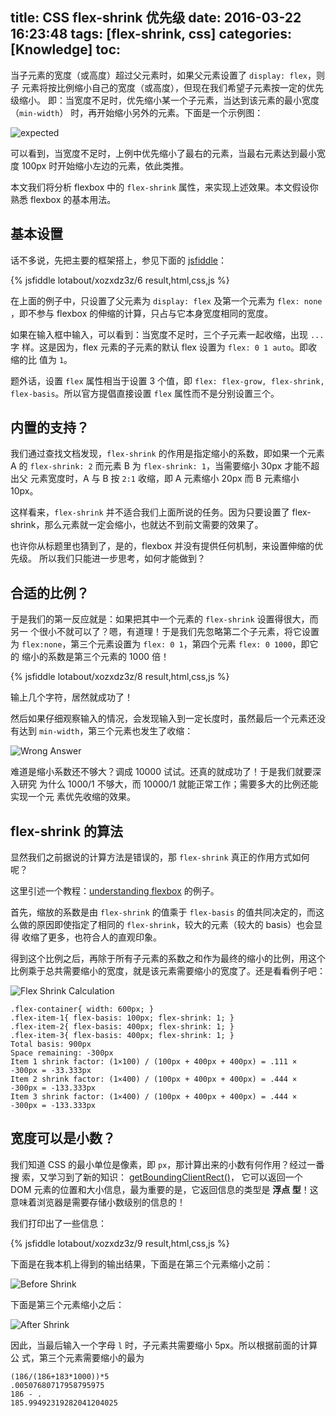 title: CSS flex-shrink 优先级
date: 2016-03-22 16:23:48
tags: [flex-shrink, css]
categories: [Knowledge]
toc:
---

当子元素的宽度（或高度）超过父元素时，如果父元素设置了 `display: flex`，则子
元素将按比例缩小自己的宽度（或高度），但现在我们希望子元素按一定的优先级缩小。
即：当宽度不足时，优先缩小某一个子元素，当达到该元素的最小宽度（`min-width`）
时，再开始缩小另外的元素。下面是一个示例图：

![expected](expected.gif)

可以看到，当宽度不足时，上例中优先缩小了最右的元素，当最右元素达到最小宽度
100px 时开始缩小左边的元素，依此类推。

本文我们将分析 flexbox 中的 `flex-shrink` 属性，来实现上述效果。本文假设你
熟悉 flexbox 的基本用法。

## 基本设置

话不多说，先把主要的框架搭上，参见下面的 [jsfiddle](https://jsfiddle.net/lotabout/xozxdz3z/6/)：

{% jsfiddle lotabout/xozxdz3z/6 result,html,css,js %}

在上面的例子中，只设置了父元素为 `display: flex` 及第一个元素为 `flex: none`
，即不参与 flexbox 的伸缩的计算，只占与它本身宽度相同的宽度。

如果在输入框中输入，可以看到：当宽度不足时，三个子元素一起收缩，出现 `...` 字
样。这是因为，flex 元素的子元素的默认 flex 设置为 `flex: 0 1 auto`。即收缩的比
值为 `1`。

题外话，设置 `flex` 属性相当于设置 3 个值，即 `flex: flex-grow, flex-shrink,
flex-basis`。所以官方提倡直接设置 `flex` 属性而不是分别设置三个。

## 内置的支持？

我们通过查找文档发现，`flex-shrink` 的作用是指定缩小的系数，即如果一个元素 A
的 `flex-shrink: 2` 而元素 B 为 `flex-shrink: 1`，当需要缩小 30px 才能不超出父
元素宽度时，A 与 B 按 `2:1` 收缩，即 A 元素缩小 20px 而 B 元素缩小 10px。

这样看来，`flex-shrink` 并不适合我们上面所说的任务。因为只要设置了
flex-shrink，那么元素就一定会缩小，也就达不到前文需要的效果了。

也许你从标题里也猜到了，是的，flexbox 并没有提供任何机制，来设置伸缩的优先级。
所以我们只能进一步思考，如何才能做到？

## 合适的比例？

于是我们的第一反应就是：如果把其中一个元素的 `flex-shrink` 设置得很大，而另一
个很小不就可以了？嗯，有道理！于是我们先忽略第二个子元素，将它设置为
`flex:none`，第三个元素设置为 `flex: 0 1`，第四个元素 `flex: 0 1000`，即它的
缩小的系数是第三个元素的 1000 倍！

{% jsfiddle lotabout/xozxdz3z/8 result,html,css,js %}

输上几个字符，居然就成功了！

然后如果仔细观察输入的情况，会发现输入到一定长度时，虽然最后一个元素还没有达到
`min-width`，第三个元素也发生了收缩：

![Wrong Answer](wrong.gif)

难道是缩小系数还不够大？调成 10000 试试。还真的就成功了！于是我们就要深入研究
为什么 1000/1 不够大，而 10000/1 就能正常工作；需要多大的比例还能实现一个元
素优先收缩的效果。

## flex-shrink 的算法

显然我们之前据说的计算方法是错误的，那 `flex-shrink` 真正的作用方式如何呢？

这里引述一个教程：[understanding
flexbox](http://madebymike.com.au/writing/understanding-flexbox/) 的例子。

首先，缩放的系数是由 `flex-shrink` 的值乘于 `flex-basis` 的值共同决定的，而这
么做的原因即使指定了相同的 `flex-shrink`，较大的元素（较大的 basis）也会显得
收缩了更多，也符合人的直观印象。

得到这个比例之后，再除于所有子元素的系数之和作为最终的缩小的比例，用这个
比例乘于总共需要缩小的宽度，就是该元素需要缩小的宽度了。还是看看例子吧：

![Flex Shrink Calculation](flex-shrink-calculation.png)

```
.flex-container{ width: 600px; }
.flex-item-1{ flex-basis: 100px; flex-shrink: 1; }
.flex-item-2{ flex-basis: 400px; flex-shrink: 1; }
.flex-item-3{ flex-basis: 400px; flex-shrink: 1; }
Total basis: 900px
Space remaining: -300px
Item 1 shrink factor: (1×100) / (100px + 400px + 400px) = .111 × -300px = -33.333px
Item 2 shrink factor: (1×400) / (100px + 400px + 400px) = .444 × -300px = -133.333px
Item 3 shrink factor: (1×400) / (100px + 400px + 400px) = .444 × -300px = -133.333px
```

## 宽度可以是小数？

我们知道 CSS 的最小单位是像素，即 `px`，那计算出来的小数有何作用？经过一番搜
索，又学习到了新的知识：
[getBoundingClientRect()](https://developer.mozilla.org/en-US/docs/Web/API/Element/getBoundingClientRect)，
它可以返回一个 DOM 元素的位置和大小信息，最为重要的是，它返回信息的类型是 **浮点
型**！这意味着浏览器是需要存储小数级别的信息的！

我们打印出了一些信息：

{% jsfiddle lotabout/xozxdz3z/9 result,html,css,js %}

下面是在我本机上得到的输出结果，下面是在第三个元素缩小之前：

![Before Shrink](before-shrink.png)

下面是第三个元素缩小之后：

![After Shrink](after-shrink.png)

因此，当最后输入一个字母 `l` 时，子元素共需要缩小 5px。所以根据前面的计算公
式，第三个元素需要缩小的最为

```
(186/(186+183*1000))*5
.00507680717958795975
186 - .
185.99492319282041204025
